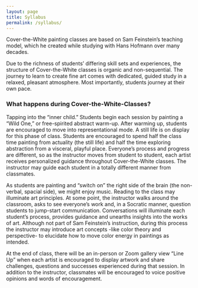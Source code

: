 ```yaml
---
layout: page
title: Syllabus
permalink: /syllabus/
---
```


Cover-the-White painting classes are based on Sam Feinstein’s teaching model, which he created while studying with Hans Hofmann over many decades.

Due to the richness of students’ differing skill sets and experiences, the structure of Cover-the-White classes is organic and non-sequential. The journey to learn to create fine art comes with dedicated, guided study in a relaxed, pleasant atmosphere. Most importantly, students journey at their own pace.

### What happens during Cover-the-White-Classes?

Tapping into the “inner child.” Students begin each session by painting a “Wild One,” or free-spirited abstract warm-up. After warming up, students are encouraged to move into representational mode. A still life is on display for this phase of class. Students are encouraged to spend half the class time painting from actuality (the still life) and half the time exploring abstraction from a visceral, playful place. Everyone’s process and progress are different, so as the instructor moves from student to student, each artist receives personalized guidance throughout Cover-the-White classes. The instructor may guide each student in a totally different manner from classmates.

As students are painting and “switch on” the right side of the brain (the non-verbal, spacial side), we might enjoy music. Reading to the class may illuminate art principles. At some point, the instructor walks around the classroom, asks to see everyone’s work and, in a Socratic manner, question students to jump-start communication. Conversations will illuminate each student’s process, provides guidance and unearths insights into the works of art. Although not part of Sam Feinstein’s instruction, during this process the instructor may introduce art concepts -like color theory and perspective- to elucidate how to move color energy in paintings as intended. 

At the end of class, there will be an in-person or Zoom gallery view “Line Up” when each artist is encouraged to display artwork and share challenges, questions and successes experienced during that session. In addition to the instructor, classmates will be encouraged to voice positive opinions and words of encouragement. 
